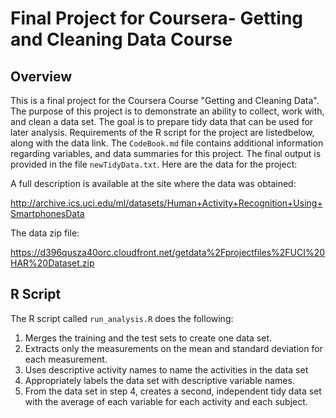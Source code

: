 
# Final Project for Coursera- Getting and Cleaning Data Course
## Overview

This is a final project for the Coursera Course "Getting and Cleaning Data". 
The purpose of this project is to demonstrate an ability to collect, work with, and clean a data set. 
The goal is to prepare tidy data that can be used for later analysis. Requirements of the R script for the 
project are listedbelow, along with the data link. The `CodeBook.md` file contains additional information 
regarding variables, and data summaries for this project. The final output is provided in the file `newTidyData.txt`.
Here are the data for the project:

A full description is available at the site where the data was obtained:

http://archive.ics.uci.edu/ml/datasets/Human+Activity+Recognition+Using+SmartphonesData 

The data zip file:

https://d396qusza40orc.cloudfront.net/getdata%2Fprojectfiles%2FUCI%20HAR%20Dataset.zip

## R Script

The R script called `run_analysis.R` does the following:

1. Merges the training and the test sets to create one data set.
2. Extracts only the measurements on the mean and standard deviation for each measurement.
3. Uses descriptive activity names to name the activities in the data set
4. Appropriately labels the data set with descriptive variable names.
5. From the data set in step 4, creates a second, independent tidy data set with the average of each variable 
for each activity and each subject.
